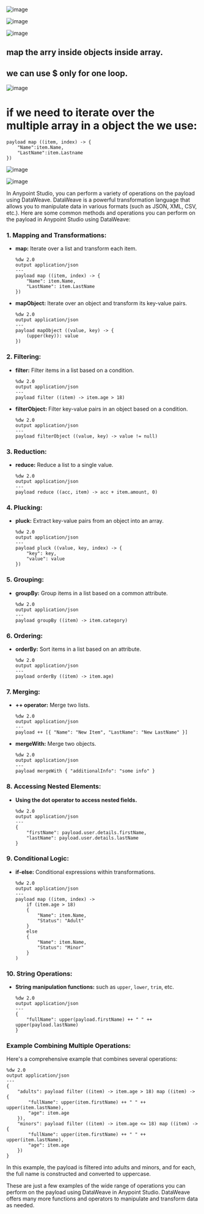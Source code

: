 

![image](https://github.com/gauravxlokhande/AllAbout-MuleSoft/assets/119065314/00ccc9ea-4035-4112-83b4-12ade477d663)


![image](https://github.com/gauravxlokhande/AllAbout-MuleSoft/assets/119065314/245a2608-a428-4630-b0bc-330a6b7e3369)


![image](https://github.com/gauravxlokhande/AllAbout-MuleSoft/assets/119065314/3234a303-2308-4c79-b226-d62eaaae07ef)



## map the arry inside objects inside array.
## we can use $ only for one loop.

![image](https://github.com/gauravxlokhande/AllAbout-MuleSoft/assets/119065314/0e34c615-d81c-49ca-9bf0-5ab1d25da854)


# if we need to iterate over the multiple array in a object the we use:

```
payload map ((item, index) -> {	
	"Name":item.Name,
	"LastName":item.Lastname
})
```


![image](https://github.com/gauravxlokhande/AllAbout-MuleSoft/assets/119065314/8bc5d5ef-96d8-4e4e-b92a-d55cd8337c12)




![image](https://github.com/gauravxlokhande/AllAbout-MuleSoft/assets/119065314/01220214-d9bb-4cc8-a372-612667cf5ec7)






In Anypoint Studio, you can perform a variety of operations on the payload using DataWeave. DataWeave is a powerful transformation language that allows you to manipulate data in various formats (such as JSON, XML, CSV, etc.). Here are some common methods and operations you can perform on the payload in Anypoint Studio using DataWeave:

### 1. **Mapping and Transformations:**
- **map:** Iterate over a list and transform each item.
  ```dw
  %dw 2.0
  output application/json
  ---
  payload map ((item, index) -> {
      "Name": item.Name,
      "LastName": item.LastName
  })
  ```

- **mapObject:** Iterate over an object and transform its key-value pairs.
  ```dw
  %dw 2.0
  output application/json
  ---
  payload mapObject ((value, key) -> {
      (upper(key)): value
  })
  ```

### 2. **Filtering:**
- **filter:** Filter items in a list based on a condition.
  ```dw
  %dw 2.0
  output application/json
  ---
  payload filter ((item) -> item.age > 18)
  ```

- **filterObject:** Filter key-value pairs in an object based on a condition.
  ```dw
  %dw 2.0
  output application/json
  ---
  payload filterObject ((value, key) -> value != null)
  ```

### 3. **Reduction:**
- **reduce:** Reduce a list to a single value.
  ```dw
  %dw 2.0
  output application/json
  ---
  payload reduce ((acc, item) -> acc + item.amount, 0)
  ```

### 4. **Plucking:**
- **pluck:** Extract key-value pairs from an object into an array.
  ```dw
  %dw 2.0
  output application/json
  ---
  payload pluck ((value, key, index) -> {
      "key": key,
      "value": value
  })
  ```

### 5. **Grouping:**
- **groupBy:** Group items in a list based on a common attribute.
  ```dw
  %dw 2.0
  output application/json
  ---
  payload groupBy ((item) -> item.category)
  ```

### 6. **Ordering:**
- **orderBy:** Sort items in a list based on an attribute.
  ```dw
  %dw 2.0
  output application/json
  ---
  payload orderBy ((item) -> item.age)
  ```

### 7. **Merging:**
- **++ operator:** Merge two lists.
  ```dw
  %dw 2.0
  output application/json
  ---
  payload ++ [{ "Name": "New Item", "LastName": "New LastName" }]
  ```

- **mergeWith:** Merge two objects.
  ```dw
  %dw 2.0
  output application/json
  ---
  payload mergeWith { "additionalInfo": "some info" }
  ```

### 8. **Accessing Nested Elements:**
- **Using the dot operator to access nested fields.**
  ```dw
  %dw 2.0
  output application/json
  ---
  {
      "firstName": payload.user.details.firstName,
      "lastName": payload.user.details.lastName
  }
  ```

### 9. **Conditional Logic:**
- **if-else:** Conditional expressions within transformations.
  ```dw
  %dw 2.0
  output application/json
  ---
  payload map ((item, index) -> 
      if (item.age > 18) 
      {
          "Name": item.Name,
          "Status": "Adult"
      } 
      else 
      {
          "Name": item.Name,
          "Status": "Minor"
      }
  )
  ```

### 10. **String Operations:**
- **String manipulation functions:** such as `upper`, `lower`, `trim`, etc.
  ```dw
  %dw 2.0
  output application/json
  ---
  {
      "fullName": upper(payload.firstName) ++ " " ++ upper(payload.lastName)
  }
  ```

### Example Combining Multiple Operations:

Here's a comprehensive example that combines several operations:

```dw
%dw 2.0
output application/json
---
{
    "adults": payload filter ((item) -> item.age > 18) map ((item) -> {
        "fullName": upper(item.firstName) ++ " " ++ upper(item.lastName),
        "age": item.age
    }),
    "minors": payload filter ((item) -> item.age <= 18) map ((item) -> {
        "fullName": upper(item.firstName) ++ " " ++ upper(item.lastName),
        "age": item.age
    })
}
```

In this example, the payload is filtered into adults and minors, and for each, the full name is constructed and converted to uppercase.

These are just a few examples of the wide range of operations you can perform on the payload using DataWeave in Anypoint Studio. DataWeave offers many more functions and operators to manipulate and transform data as needed.
